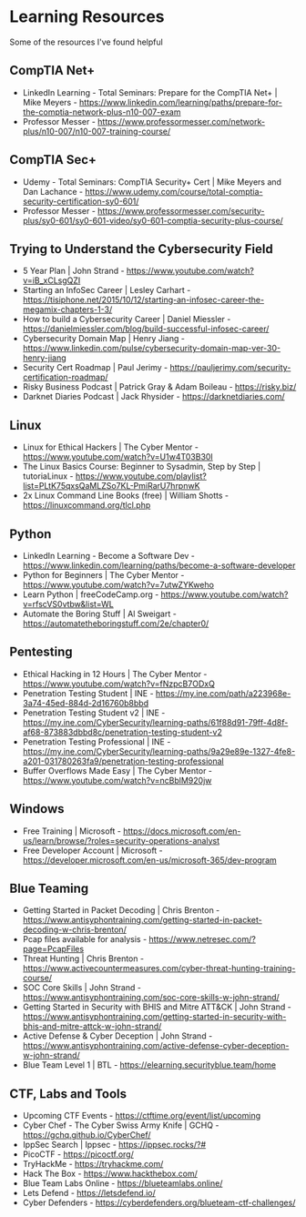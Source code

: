 # Learning Resources
Some of the resources I've found helpful

## CompTIA Net+
* LinkedIn Learning - Total Seminars: Prepare for the CompTIA Net+ | Mike Meyers - https://www.linkedin.com/learning/paths/prepare-for-the-comptia-network-plus-n10-007-exam
* Professor Messer - https://www.professormesser.com/network-plus/n10-007/n10-007-training-course/

## CompTIA Sec+
* Udemy - Total Seminars: CompTIA Security+ Cert | Mike Meyers and Dan Lachance - https://www.udemy.com/course/total-comptia-security-certification-sy0-601/
* Professor Messer - https://www.professormesser.com/security-plus/sy0-601/sy0-601-video/sy0-601-comptia-security-plus-course/

## Trying to Understand the Cybersecurity Field
* 5 Year Plan | John Strand - https://www.youtube.com/watch?v=iB_xCLsgQZI
* Starting an InfoSec Career | Lesley Carhart - https://tisiphone.net/2015/10/12/starting-an-infosec-career-the-megamix-chapters-1-3/
* How to build a Cybersecurity Career | Daniel Miessler - https://danielmiessler.com/blog/build-successful-infosec-career/
* Cybersecurity Domain Map | Henry Jiang - https://www.linkedin.com/pulse/cybersecurity-domain-map-ver-30-henry-jiang
* Security Cert Roadmap | Paul Jerimy - https://pauljerimy.com/security-certification-roadmap/
* Risky Business Podcast | Patrick Gray & Adam Boileau - https://risky.biz/
* Darknet Diaries Podcast | Jack Rhysider - https://darknetdiaries.com/

## Linux
* Linux for Ethical Hackers | The Cyber Mentor - https://www.youtube.com/watch?v=U1w4T03B30I
* The Linux Basics Course: Beginner to Sysadmin, Step by Step | tutoriaLinux - https://www.youtube.com/playlist?list=PLtK75qxsQaMLZSo7KL-PmiRarU7hrpnwK
* 2x Linux Command Line Books (free) | William Shotts - https://linuxcommand.org/tlcl.php

## Python
* LinkedIn Learning - Become a Software Dev - https://www.linkedin.com/learning/paths/become-a-software-developer
* Python for Beginners | The Cyber Mentor - https://www.youtube.com/watch?v=7utwZYKweho
* Learn Python | freeCodeCamp.org - https://www.youtube.com/watch?v=rfscVS0vtbw&list=WL
* Automate the Boring Stuff | Al Sweigart - https://automatetheboringstuff.com/2e/chapter0/

## Pentesting
* Ethical Hacking in 12 Hours | The Cyber Mentor - https://www.youtube.com/watch?v=fNzpcB7ODxQ
* Penetration Testing Student | INE - https://my.ine.com/path/a223968e-3a74-45ed-884d-2d16760b8bbd
* Penetration Testing Student v2 | INE - https://my.ine.com/CyberSecurity/learning-paths/61f88d91-79ff-4d8f-af68-873883dbbd8c/penetration-testing-student-v2
* Penetration Testing Professional | INE - https://my.ine.com/CyberSecurity/learning-paths/9a29e89e-1327-4fe8-a201-031780263fa9/penetration-testing-professional
* Buffer Overflows Made Easy | The Cyber Mentor - https://www.youtube.com/watch?v=ncBblM920jw

## Windows
* Free Training | Microsoft - https://docs.microsoft.com/en-us/learn/browse/?roles=security-operations-analyst
* Free Developer Account | Microsoft - https://developer.microsoft.com/en-us/microsoft-365/dev-program

## Blue Teaming
* Getting Started in Packet Decoding | Chris Brenton - https://www.antisyphontraining.com/getting-started-in-packet-decoding-w-chris-brenton/
* Pcap files available for analysis - https://www.netresec.com/?page=PcapFiles
* Threat Hunting | Chris Brenton - https://www.activecountermeasures.com/cyber-threat-hunting-training-course/
* SOC Core Skills | John Strand - https://www.antisyphontraining.com/soc-core-skills-w-john-strand/
* Getting Started in Security with BHIS and Mitre ATT&CK | John Strand - https://www.antisyphontraining.com/getting-started-in-security-with-bhis-and-mitre-attck-w-john-strand/
* Active Defense & Cyber Deception | John Strand - https://www.antisyphontraining.com/active-defense-cyber-deception-w-john-strand/
* Blue Team Level 1 | BTL - https://elearning.securityblue.team/home

## CTF, Labs and Tools
* Upcoming CTF Events - https://ctftime.org/event/list/upcoming
* Cyber Chef - The Cyber Swiss Army Knife | GCHQ - https://gchq.github.io/CyberChef/
* IppSec Search | Ippsec - https://ippsec.rocks/?#
* PicoCTF - https://picoctf.org/
* TryHackMe - https://tryhackme.com/
* Hack The Box - https://www.hackthebox.com/
* Blue Team Labs Online - https://blueteamlabs.online/
* Lets Defend - https://letsdefend.io/
* Cyber Defenders - https://cyberdefenders.org/blueteam-ctf-challenges/
